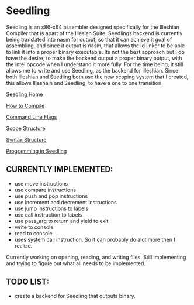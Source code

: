 # Seedling

Seedling is an x86-x64 assembler designed specifically for the Illeshian Compiler that is apart of the Illesian Suite. 
Seedlings backend is currently being translated into nasm for output, so that it can achieve it goal of assembling, and 
since it output is nasm, that allows the ld linker to be able to link it into a proper binary executable. Its not the best
approach but I do have the desire, to make the backend output a proper binary output, with the intel opcode when I understand it
more fully. For the time being, it still allows me to write and use Seedling, as the backend for Illeshian. Since both Illeshian
and Seedling both use the new scoping system that I created, this allows Illeshain and Seedling, to have a one to one transition.

[Seedling Home](https://github.com/ravenleeblack/Seedling/wiki)

[How to Compile](https://github.com/ravenleeblack/Seedling/wiki/How-to-Compile)

[Command Line Flags](https://github.com/ravenleeblack/Seedling/wiki/Command-Line-Flags)

[Scope Structure](https://github.com/ravenleeblack/Seedling/wiki/Scope-Structure)

[Syntax Structure](https://github.com/ravenleeblack/Seedling/wiki/Syntax-Structure)

[Programming in Seedling](https://github.com/ravenleeblack/Seedling/wiki/Programming-in-Seedling)

## CURRENTLY IMPLEMENTED:
- use move instructions 
- use compare instructions
- use push and pop instructions
- use increment and decrement instructions
- use jump instructions to labels
- use call instruction to labels
- use pass_arg to return and yield to exit
- write to console
- read to console
- uses system call instruction. So it can probably do alot more then I realize.

Currently working on opening, reading, and writing files. 
Still implementing and trying to figure out what all needs to be implemented. 

## TODO LIST:
- create a backend for Seedling that outputs binary.


